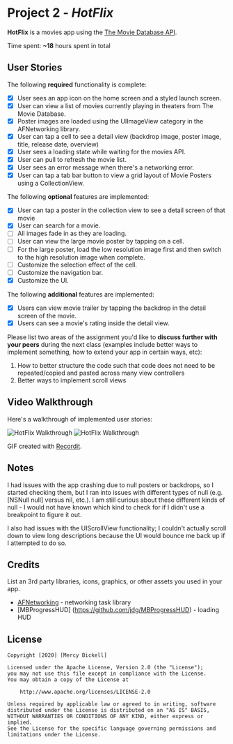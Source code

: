 # Project 2 - *HotFlix*

**HotFlix** is a movies app using the [The Movie Database API](http://docs.themoviedb.apiary.io/#).

Time spent: **~18** hours spent in total

## User Stories

The following **required** functionality is complete:

- [X] User sees an app icon on the home screen and a styled launch screen.
- [X] User can view a list of movies currently playing in theaters from The Movie Database.
- [X] Poster images are loaded using the UIImageView category in the AFNetworking library.
- [X] User can tap a cell to see a detail view (backdrop image, poster image, title, release date, overview)
- [X] User sees a loading state while waiting for the movies API.
- [X] User can pull to refresh the movie list.
- [X] User sees an error message when there's a networking error.
- [X] User can tap a tab bar button to view a grid layout of Movie Posters using a CollectionView.

The following **optional** features are implemented:

- [X] User can tap a poster in the collection view to see a detail screen of that movie
- [X] User can search for a movie.
- [ ] All images fade in as they are loading.
- [ ] User can view the large movie poster by tapping on a cell.
- [ ] For the large poster, load the low resolution image first and then switch to the high resolution image when complete.
- [ ] Customize the selection effect of the cell.
- [ ] Customize the navigation bar.
- [X] Customize the UI.

The following **additional** features are implemented:

- [X] Users can view movie trailer by tapping the backdrop in the detail screen of the movie.
- [X] Users can see a movie's rating inside the detail view.

Please list two areas of the assignment you'd like to **discuss further with your peers** during the next class (examples include better ways to implement something, how to extend your app in certain ways, etc):

1. How to better structure the code such that code does not need to be repeated/copied and pasted across many view controllers
2. Better ways to implement scroll views

## Video Walkthrough

Here's a walkthrough of implemented user stories:

<img src='http://g.recordit.co/yhVX1BlduP.gif' title='HotFlix Walkthrough (Part 1)' width='' alt='HotFlix Walkthrough' />

<img src='http://g.recordit.co/57C2q0RABK.gif' title='HotFlix Walkthrough (Part 2)' width='' alt='HotFlix Walkthrough' />

GIF created with [Recordit](https://recordit.co/).

## Notes

I had issues with the app crashing due to null posters or backdrops, so I started checking them, but I ran into issues with different types of null (e.g. [NSNull null] versus nil, etc.). I am still curious about these different kinds of null - I would not have known which kind to check for if I didn't use a breakpoint to figure it out.

I also had issues with the UIScrollView functionality; I couldn't actually scroll down to view long descriptions because the UI would bounce me back up if I attempted to do so.

## Credits

List an 3rd party libraries, icons, graphics, or other assets you used in your app.

- [AFNetworking](https://github.com/AFNetworking/AFNetworking) - networking task library
- [MBProgressHUD] (https://github.com/jdg/MBProgressHUD) - loading HUD

## License

    Copyright [2020] [Mercy Bickell]

    Licensed under the Apache License, Version 2.0 (the "License");
    you may not use this file except in compliance with the License.
    You may obtain a copy of the License at

        http://www.apache.org/licenses/LICENSE-2.0

    Unless required by applicable law or agreed to in writing, software
    distributed under the License is distributed on an "AS IS" BASIS,
    WITHOUT WARRANTIES OR CONDITIONS OF ANY KIND, either express or implied.
    See the License for the specific language governing permissions and
    limitations under the License.
